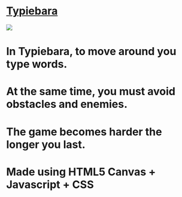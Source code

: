 <h1><a id="title" href="https://warpromo.github.io/typiebara/" target="_blank">Typiebara</a></h1>
<img src="https://img001.prntscr.com/file/img001/tRQNFiieTTSlc_PKpJ4AJQ.png"></img>
<h1>In Typiebara, to move around you type words.</h1> 
<h1>At the same time, you must avoid obstacles and enemies.</h1> 
<h1>The game becomes harder the longer you last.</h1> 
<h1><b>Made using HTML5 Canvas + Javascript + CSS</b></h1>
